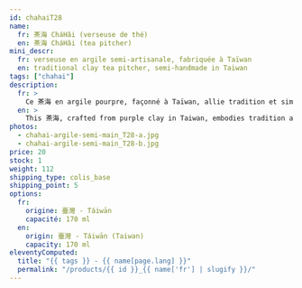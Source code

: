 ```yaml
---
id: chahaiT28
name:
  fr: 茶海 CháHǎi (verseuse de thé)
  en: 茶海 CháHǎi (tea pitcher)
mini_descr:
  fr: verseuse en argile semi-artisanale, fabriquée à Taïwan
  en: traditional clay tea pitcher, semi-handmade in Taiwan
tags: ["chahai"]
description:
  fr: >
    Ce 茶海 en argile pourpre, façonné à Taïwan, allie tradition et simplicité. Avec sa forme douce et accueillante, il accompagne naturellement vos moments de Gong Fu Cha, en rendant chaque infusion encore plus fluide et agréable.
  en: >
    This 茶海, crafted from purple clay in Taiwan, embodies tradition and simplicity. Its gentle and welcoming shape naturally complements your Gong Fu Cha moments, making each infusion smoother and more enjoyable.
photos:
  - chahai-argile-semi-main_T28-a.jpg
  - chahai-argile-semi-main_T28-b.jpg
price: 20
stock: 1
weight: 112
shipping_type: colis_base
shipping_point: 5
options:
  fr:
    origine: 臺灣 - Táiwān
    capacité: 170 ml
  en:
    origin: 臺灣 - Táiwān (Taiwan)
    capacity: 170 ml
eleventyComputed:
  title: "{{ tags }} - {{ name[page.lang] }}"
  permalink: "/products/{{ id }}_{{ name['fr'] | slugify }}/"
---
```

